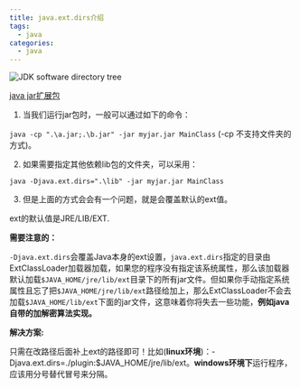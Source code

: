 ```yaml
---
title: java.ext.dirs介绍
tags: 
  - java
categories:
  - java
---
```



![JDK software directory tree](https://docs.oracle.com/javase/tutorial/figures/ext/extb1.gif)

[java jar扩展包](https://docs.oracle.com/javase/tutorial/ext/basics/install.html)



1. 当我们运行jar包时，一般可以通过如下的命令：

`java -cp ".\a.jar;.\b.jar" -jar myjar.jar MainClass`  (-cp 不支持文件夹的方式)。

2. 如果需要指定其他依赖lib包的文件夹，可以采用：

`java -Djava.ext.dirs=".\lib" -jar myjar.jar MainClass` 

3. 但是上面的方式会会有一个问题，就是会覆盖默认的ext值。

ext的默认值是JRE/LIB/EXT. 



**需要注意的：**

`-Djava.ext.dirs`会覆盖Java本身的ext设置，`java.ext.dirs`指定的目录由ExtClassLoader加载器加载，如果您的程序没有指定该系统属性，那么该加载器默认加载`$JAVA_HOME/jre/lib/ext`目录下的所有jar文件。但如果你手动指定系统属性且忘了把`$JAVA_HOME/jre/lib/ext`路径给加上，那么ExtClassLoader不会去加载`$JAVA_HOME/lib/ext`下面的jar文件，这意味着你将失去一些功能，**例如java自带的加解密算法实现。**

 **解决方案:** 

只需在改路径后面补上ext的路径即可！比如(**linux环境**)：
​       -Djava.ext.dirs=./plugin:$JAVA_HOME/jre/lib/ext。**windows环境下**运行程序，应该用分号替代冒号来分隔。